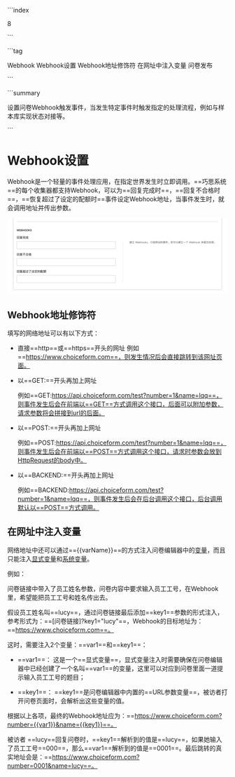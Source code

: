 \```index

8

\```

\```tag

Webhook Webhook设置 Webhook地址修饰符 在网址中注入变量 问卷发布

\```

\```summary

设置问卷Webhook触发事件，当发生特定事件时触发指定的处理流程，例如与样本库实现状态对接等。

\```

# Webhook设置

Webhook是一个轻量的事件处理应用，在指定世界发生时立即调用。==巧思系统==的每个收集器都支持Webhook，可以为==回复完成时==，==回复不合格时==，==恢复超过了设定的配额时==事件设定Webhook地址，当事件发生时，就会调用地址并传出参数。

<img src='../assets/surveyCollector/08webhookSetting/webhookSetting.png'>

## Webhook地址修饰符

填写的网络地址可以有以下方式：

+ 直接==http==或==https==开头的网址
  例如==https://www.choiceform.com==，则发生情况后会直接跳转到该网址页面。

+ 以==GET:==开头再加上网址
  
  例如==GET:https://api.choiceform.com/test?number=1&name=lqq==，则事件发生后会在前端以==GET==方式调用这个接口，后面可以附加参数，请求参数将会拼接到url的后面。

+ 以==POST:==开头再加上网址
  
  例如==POST:https://api.choiceform.com/test?number=1&name=lqq==，则事件发生后会在前端以==POST==方式调用这个接口，请求时参数会放到HttpRequest的body中。

+ 以==BACKEND:==开头再加上网址
  
  例如==BACKEND:https://api.choiceform.com/test?number=1&name=lqq==，则事件发生后会在后台调用这个接口，后台调用默认以==POST==方式调用。

## 在网址中注入变量

网络地址中还可以通过=={{varName}}==的方式注入问卷编辑器中的[变量](../../16variable/01concept.md)，而且只能注入[显式变量](../../16variable/01concept.md#显式变量)和[系统变量](../../16variable/09buildinVariable.md)。

例如：

问卷链接中带入了员工姓名参数，问卷内容中要求输入员工工号，在Webhook里，希望能把员工工号和姓名传出去。

假设员工姓名叫==lucy==，通过问卷链接最后添加==key1==参数的形式注入，参考形式为：==[问卷链接]?key1="lucy"==，Webhook的目标地址为：==https://www.choiceform.com==。

这时，需要注入2个变量：==var1==和==key1==：

+ ==var1==：
  这是一个==显式变量==，显式变量注入时需要确保在问卷编辑器中已经创建了一个名叫==var1==的变量，这里可以对应到问卷里面一道提示输入员工工号的题目；

+ ==key1==：
  ==key1==是问卷编辑器中内置的==URL参数变量==，被访者打开问卷页面时，会解析出这些变量的值。

根据以上各项，最终的Webhook地址应为：==https://www.choiceform.com?number={{var1}}&name={{key1}}==。

被访者 ==lucy==回复问卷时，==key1==解析到的值是==lucy==，如果她输入了员工工号==000==，那么==var1==解析到的值是==0001==。最后跳转的真实地址会是：==https://www.choiceform.com?number=0001&name=lucy==。


  

